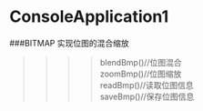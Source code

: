 # ConsoleApplication1
###BITMAP 实现位图的混合缩放
>>>>blendBmp()//位图混合<br>
>>>>zoomBmp()//位图缩放<br>
>>>>readBmp()//读取位图信息<br>
>>>>saveBmp()//保存位图信息<br>
